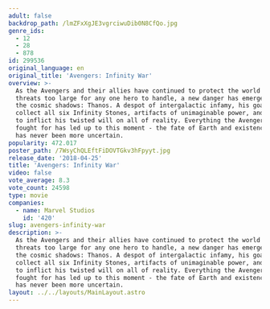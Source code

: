 ```yaml
---
adult: false
backdrop_path: /lmZFxXgJE3vgrciwuDib0N8CfQo.jpg
genre_ids:
  - 12
  - 28
  - 878
id: 299536
original_language: en
original_title: 'Avengers: Infinity War'
overview: >-
  As the Avengers and their allies have continued to protect the world from
  threats too large for any one hero to handle, a new danger has emerged from
  the cosmic shadows: Thanos. A despot of intergalactic infamy, his goal is to
  collect all six Infinity Stones, artifacts of unimaginable power, and use them
  to inflict his twisted will on all of reality. Everything the Avengers have
  fought for has led up to this moment - the fate of Earth and existence itself
  has never been more uncertain.
popularity: 472.017
poster_path: /7WsyChQLEftFiDOVTGkv3hFpyyt.jpg
release_date: '2018-04-25'
title: 'Avengers: Infinity War'
video: false
vote_average: 8.3
vote_count: 24598
type: movie
companies:
  - name: Marvel Studios
    id: '420'
slug: avengers-infinity-war
description: >-
  As the Avengers and their allies have continued to protect the world from
  threats too large for any one hero to handle, a new danger has emerged from
  the cosmic shadows: Thanos. A despot of intergalactic infamy, his goal is to
  collect all six Infinity Stones, artifacts of unimaginable power, and use them
  to inflict his twisted will on all of reality. Everything the Avengers have
  fought for has led up to this moment - the fate of Earth and existence itself
  has never been more uncertain.
layout: ../../layouts/MainLayout.astro
---
```


